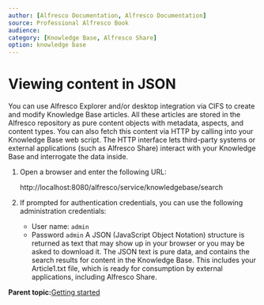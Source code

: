 ```yaml
---
author: [Alfresco Documentation, Alfresco Documentation]
source: Professional Alfresco Book
audience: 
category: [Knowledge Base, Alfresco Share]
option: knowledge base
---
```


# Viewing content in JSON

You can use Alfresco Explorer and/or desktop integration via CIFS to create and modify Knowledge Base articles. All these articles are stored in the Alfresco repository as pure content objects with metadata, aspects, and content types. You can also fetch this content via HTTP by calling into your Knowledge Base web script. The HTTP interface lets third-party systems or external applications \(such as Alfresco Share\) interact with your Knowledge Base and interrogate the data inside.

1.  Open a browser and enter the following URL:

    http://localhost:8080/alfresco/service/knowledgebase/search

2.  If prompted for authentication credentials, you can use the following administration credentials:

    -   User name: `admin`
    -   Password `admin`
    A JSON \(JavaScript Object Notation\) structure is returned as text that may show up in your browser or you may be asked to download it. The JSON text is pure data, and contains the search results for content in the Knowledge Base. This includes your Article1.txt file, which is ready for consumption by external applications, including Alfresco Share.


**Parent topic:**[Getting started](../concepts/kb-about.md)

